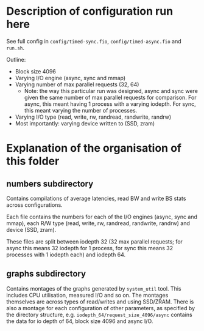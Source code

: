 # Description of configuration run here

See full config in `config/timed-sync.fio`, `config/timed-async.fio` and `run.sh`.

Outline:
- Block size 4096
- Varying I/O engine (async, sync and mmap)
- Varying number of max parallel requests (32, 64)
  - Note: the way this particular run was designed, async and sync were given the same number of max parallel requests for comparison. For async, this meant having 1 process with a varying iodepth. For sync, this meant varying the number of processes.
- Varying I/O type (read, write, rw, randread, randwrite, randrw)
- Most importantly: varying device written to (SSD, zram)

# Explanation of the organisation of this folder

## numbers subdirectory

Contains compilations of average latencies, read BW and write BS stats across configurations.

Each file contains the numbers for each of the I/O engines (async, sync and mmap), each R/W type (read, write, rw, randread, randwrite, randrw) and device (SSD, zram).

These files are split between iodepth 32 (32 max parallel requests; for async this means 32 iodepth for 1 process, for sync this means 32 processes with 1 iodepth each) and iodepth 64.

## graphs subdirectory

Contains montages of the graphs generated by `system_util` tool. This includes CPU utilisation, measured I/O and so on. The montages themselves are across types of read/writes and using SSD/ZRAM. There is also a montage for each configuration of other parameters, as specified by the directory structure, e.g. `iodepth_64/request_size_4096/async` contains the data for io depth of 64, block size 4096 and async I/O.